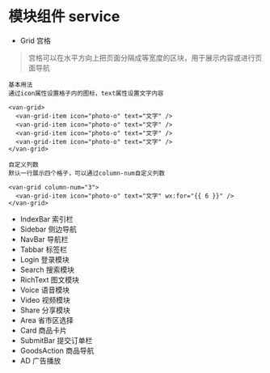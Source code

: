 # 模块组件 service 
   * Grid 宫格
   > 宫格可以在水平方向上把页面分隔成等宽度的区块，用于展示内容或进行页面导航
    
```
基本用法
通过icon属性设置格子内的图标，text属性设置文字内容

<van-grid>
  <van-grid-item icon="photo-o" text="文字" />
  <van-grid-item icon="photo-o" text="文字" />
  <van-grid-item icon="photo-o" text="文字" />
  <van-grid-item icon="photo-o" text="文字" />
</van-grid>
```
    
```
自定义列数
默认一行展示四个格子，可以通过column-num自定义列数

<van-grid column-num="3">
  <van-grid-item icon="photo-o" text="文字" wx:for="{{ 6 }}" />
</van-grid>
```
   * IndexBar 索引栏
   * Sidebar 侧边导航
   * NavBar 导航栏
   * Tabbar 标签栏     
   * Login 登录模块
   * Search 搜索模块
   * RichText 图文模块
   * Voice 语音模块
   * Video 视频模块
   * Share 分享模块
   * Area 省市区选择
   * Card 商品卡片
   * SubmitBar 提交订单栏
   * GoodsAction 商品导航
   * AD 广告播放
   

   
   
    
